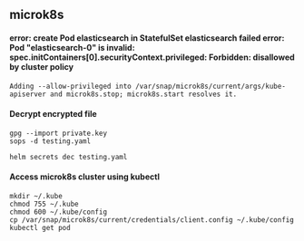 ## microk8s

#### error: create Pod elasticsearch in StatefulSet elasticsearch failed error: Pod "elasticsearch-0" is invalid: spec.initContainers[0].securityContext.privileged: Forbidden: disallowed by cluster policy
```
Adding --allow-privileged into /var/snap/microk8s/current/args/kube-apiserver and microk8s.stop; microk8s.start resolves it.
```


#### Decrypt encrypted file
```
gpg --import private.key
sops -d testing.yaml 

helm secrets dec testing.yaml
```


#### Access microk8s cluster using kubectl
```
mkdir ~/.kube
chmod 755 ~/.kube
chmod 600 ~/.kube/config
cp /var/snap/microk8s/current/credentials/client.config ~/.kube/config
kubectl get pod
```
